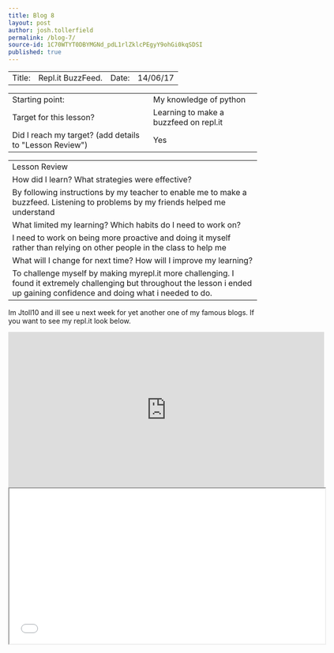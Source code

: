 ```yaml
---
title: Blog 8
layout: post
author: josh.tollerfield
permalink: /blog-7/
source-id: 1C70WTYT0DBYMGNd_pdL1rlZklcPEgyY9ohGi0kqSDSI
published: true
---
```

<table>
  <tr>
    <td>Title:  </td>
    <td>Repl.it BuzzFeed.</td>
    <td> Date:  </td>
    <td>14/06/17</td>
  </tr>
</table>


<table>
  <tr>
    <td>Starting point:</td>
    <td>My knowledge of python </td>
  </tr>
  <tr>
    <td>Target for this lesson?</td>
    <td>Learning to make a buzzfeed on repl.it</td>
  </tr>
  <tr>
    <td>Did I reach my target? 
(add details to "Lesson Review")</td>
    <td>Yes </td>
  </tr>
</table>


<table>
  <tr>
    <td>Lesson Review</td>
  </tr>
  <tr>
    <td>How did I learn? What strategies were effective? </td>
  </tr>
  <tr>
    <td>By following instructions by my teacher to enable me to make a buzzfeed. Listening to problems by my friends helped me understand </td>
  </tr>
  <tr>
    <td>What limited my learning? Which habits do I need to work on? </td>
  </tr>
  <tr>
    <td>I need to work on being more proactive and doing it myself rather than relying on other people in the class to help me </td>
  </tr>
  <tr>
    <td>What will I change for next time? How will I improve my learning?</td>
  </tr>
  <tr>
    <td>To challenge myself by making myrepl.it more challenging. I found it extremely challenging but throughout the lesson i ended up gaining confidence and doing what i needed to do.</td>
  </tr>
</table>


 

Im Jtoll10 and ill see u next week for yet another one of my famous blogs. If you want to see my repl.it look below.  


<iframe width="640" height="315" src="https://repl.it/Hie2/7" frameborder="0" allowfullscreen></iframe>
<iframe width="640" height="315" src="widget=true&amp;headers=false"></iframe>

